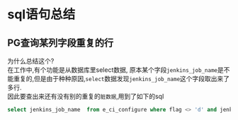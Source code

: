 # sql语句总结

## PG查询某列字段重复的行

为什么总结这个? <br> 在工作中,有个功能是从数据库里select数据, 原本某个字段`jenkins_job_name`是不能重复的,但是由于种种原因,`select`数据发现`jenkins_job_name`这个字段取出来了多行.<br> 因此要查出来还有没有别的重复的`脏数据`,用到了如下的sql

```sql
select jenkins_job_name  from e_ci_configure where flag <> 'd' and jenkins_job_name in (select jenkins_job_name from e_ci_configure where flag <> 'd' group by jenkins_job_name having count (jenkins_job_name) >1 )
```